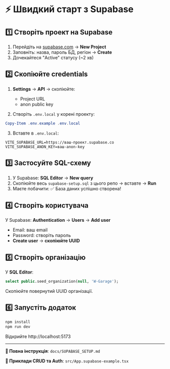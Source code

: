 # ⚡ Швидкий старт з Supabase

## 1️⃣ Створіть проект на Supabase

1. Перейдіть на [supabase.com](https://supabase.com) → **New Project**
2. Заповніть: назва, пароль БД, регіон → **Create**
3. Дочекайтеся "Active" статусу (~2 хв)

## 2️⃣ Скопіюйте credentials

1. **Settings** → **API** → скопіюйте:
   - Project URL
   - anon public key

2. Створіть `.env.local` у корені проекту:

```powershell
Copy-Item .env.example .env.local
```

3. Вставте в `.env.local`:

```
VITE_SUPABASE_URL=https://ваш-проект.supabase.co
VITE_SUPABASE_ANON_KEY=ваш-anon-key
```

## 3️⃣ Застосуйте SQL-схему

1. У Supabase: **SQL Editor** → **New query**
2. Скопіюйте весь `supabase-setup.sql` з цього репо → вставте → **Run**
3. Маєте побачити: ✅ База даних успішно створена!

## 4️⃣ Створіть користувача

У Supabase: **Authentication** → **Users** → **Add user**
- Email: ваш email
- Password: створіть пароль
- **Create user** → **скопіюйте UUID**

## 5️⃣ Створіть організацію

У **SQL Editor**:

```sql
select public.seed_organization(null, 'W-Garage');
```

Скопіюйте повернутий UUID організації.

## 6️⃣ Запустіть додаток

```powershell
npm install
npm run dev
```

Відкрийте http://localhost:5173

---

**📖 Повна інструкція**: `docs/SUPABASE_SETUP.md`

**🔧 Приклади CRUD та Auth**: `src/App.supabase-example.tsx`
